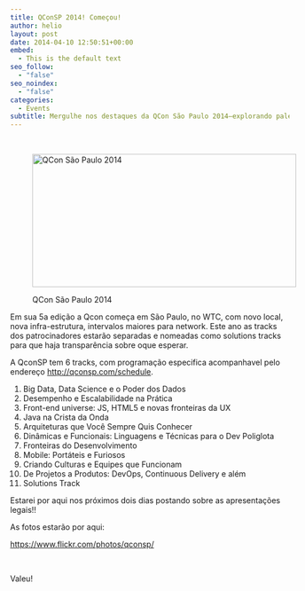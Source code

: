 ```yaml
---
title: QConSP 2014! Começou!
author: helio
layout: post
date: 2014-04-10 12:50:51+00:00
embed:
  - This is the default text
seo_follow:
  - "false"
seo_noindex:
  - "false"
categories:
  - Events
subtitle: Mergulhe nos destaques da QCon São Paulo 2014—explorando palestras de ponta sobre escalabilidade, ciência de dados e arquitetura de software de líderes da indústria e empresas inovadoras
---
```


&nbsp;<figure id="attachment_811" style="width: 476px" class="wp-caption aligncenter">

<img class="size-full wp-image-811" alt="QCon São Paulo 2014" src="/uploads/2014/04/qconSP14.png" width="476" height="240" srcset="/uploads/2014/04/qconSP14.png 476w, /uploads/2014/04/qconSP14-300x151.png 300w" sizes="(max-width: 476px) 100vw, 476px" /><figcaption class="wp-caption-text">QCon São Paulo 2014</figcaption></figure>

Em sua 5a edição a Qcon começa em São Paulo, no WTC, com novo local, nova infra-estrutura, intervalos maiores para network. Este ano as tracks dos patrocinadores estarão separadas e nomeadas como solutions tracks para que haja transparência sobre oque esperar.

A QconSP tem 6 tracks, com programação especifica acompanhavel pelo endereço <http://qconsp.com/schedule>.

1. Big Data, Data Science e o Poder dos Dados
2. Desempenho e Escalabilidade na Prática
3. Front-end universe: JS, HTML5 e novas fronteiras da UX
4. Java na Crista da Onda
5. Arquiteturas que Você Sempre Quis Conhecer
6. Dinâmicas e Funcionais: Linguagens e Técnicas para o Dev Poliglota
7. Fronteiras do Desenvolvimento
8. Mobile: Portáteis e Furiosos
9. Criando Culturas e Equipes que Funcionam
10. De Projetos a Produtos: DevOps, Continuous Delivery e além
11. Solutions Track

Estarei por aqui nos próximos dois dias postando sobre as apresentações legais!!

As fotos estarão por aqui:

<a title="QConSP 14 - FlickR" href="https://www.flickr.com/photos/qconsp/" target="_blank">https://www.flickr.com/photos/qconsp/</a>

&nbsp;

Valeu!
